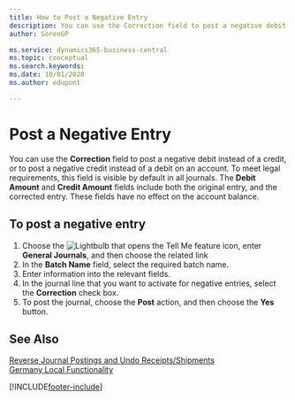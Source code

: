 ```yaml
---
title: How to Post a Negative Entry
description: You can use the Correction field to post a negative debit instead of a credit, or to post a negative credit instead of a debit on an account. To meet legal requirements in Germany, this field is visible by default in all journals. The Debit Amount and Credit Amount fields include both the original entry, and the corrected entry.
author: SorenGP

ms.service: dynamics365-business-central
ms.topic: conceptual
ms.search.keywords:
ms.date: 10/01/2020
ms.author: edupont

---
```

# Post a Negative Entry
You can use the **Correction** field to post a negative debit instead of a credit, or to post a negative credit instead of a debit on an account. To meet legal requirements, this field is visible by default in all journals. The **Debit Amount** and **Credit Amount** fields include both the original entry, and the corrected entry. These fields have no effect on the account balance.  

## To post a negative entry  

1.  Choose the ![Lightbulb that opens the Tell Me feature](../../media/ui-search/search_small.png "Tell me what you want to do") icon, enter **General Journals**, and then choose the related link  
2.  In the **Batch Name** field, select the required batch name.  
3.  Enter information into the relevant fields.  
4.  In the journal line that you want to activate for negative entries, select the **Correction** check box.  
5.  To post the journal, choose the **Post** action, and then choose the **Yes** button.  

## See Also  
[Reverse Journal Postings and Undo Receipts/Shipments](../../finance-how-reverse-journal-posting.md)  
[Germany Local Functionality](germany-local-functionality.md)


[!INCLUDE[footer-include](../../includes/footer-banner.md)]